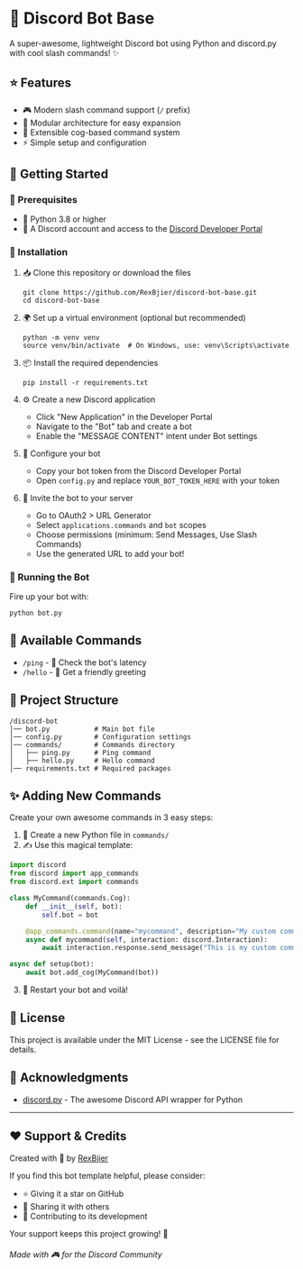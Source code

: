 # 🤖 Discord Bot Base

A super-awesome, lightweight Discord bot using Python and discord.py with cool slash commands! ✨

## ⭐ Features

- 🎮 Modern slash command support (`/` prefix)
- 🧩 Modular architecture for easy expansion
- 🔌 Extensible cog-based command system
- ⚡ Simple setup and configuration

## 🚀 Getting Started

### 📝 Prerequisites

- 🐍 Python 3.8 or higher
- 👾 A Discord account and access to the [Discord Developer Portal](https://discord.com/developers/applications)

### 🔧 Installation

1. 📥 Clone this repository or download the files
   ```
   git clone https://github.com/RexBjier/discord-bot-base.git
   cd discord-bot-base
   ```

2. 🌍 Set up a virtual environment (optional but recommended)
   ```
   python -m venv venv
   source venv/bin/activate  # On Windows, use: venv\Scripts\activate
   ```

3. 📦 Install the required dependencies
   ```
   pip install -r requirements.txt
   ```

4. ⚙️ Create a new Discord application
   - Click "New Application" in the Developer Portal
   - Navigate to the "Bot" tab and create a bot
   - Enable the "MESSAGE CONTENT" intent under Bot settings

5. 🔑 Configure your bot
   - Copy your bot token from the Discord Developer Portal
   - Open `config.py` and replace `YOUR_BOT_TOKEN_HERE` with your token

6. 🎉 Invite the bot to your server
   - Go to OAuth2 > URL Generator
   - Select `applications.commands` and `bot` scopes
   - Choose permissions (minimum: Send Messages, Use Slash Commands)
   - Use the generated URL to add your bot!

### 🎯 Running the Bot

Fire up your bot with:
```
python bot.py
```

## 💬 Available Commands

- `/ping` - 🏓 Check the bot's latency
- `/hello` - 👋 Get a friendly greeting

## 📁 Project Structure

```
/discord-bot  
│── bot.py           # Main bot file
│── config.py        # Configuration settings
│── commands/        # Commands directory
│   ├── ping.py      # Ping command
│   ├── hello.py     # Hello command
│── requirements.txt # Required packages
```

## ✨ Adding New Commands

Create your own awesome commands in 3 easy steps:

1. 📝 Create a new Python file in `commands/`
2. ✍️ Use this magical template:

```python
import discord
from discord import app_commands
from discord.ext import commands

class MyCommand(commands.Cog):
    def __init__(self, bot):
        self.bot = bot

    @app_commands.command(name="mycommand", description="My custom command description")
    async def mycommand(self, interaction: discord.Interaction):
        await interaction.response.send_message("This is my custom command! ✨")

async def setup(bot):
    await bot.add_cog(MyCommand(bot))
```

3. 🔄 Restart your bot and voilà!

## 📜 License

This project is available under the MIT License - see the LICENSE file for details.

## 🙏 Acknowledgments

- [discord.py](https://github.com/Rapptz/discord.py) - The awesome Discord API wrapper for Python

---

## ❤️ Support & Credits

Created with 💖 by [RexBjier](https://github.com/RexBjier)

If you find this bot template helpful, please consider:
- ⭐ Giving it a star on GitHub
- 🔄 Sharing it with others
- 🐛 Contributing to its development

Your support keeps this project growing! 🚀

###### Made with 🎮 for the Discord Community

